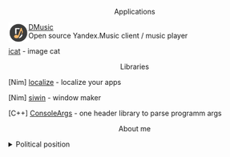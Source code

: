 <p align="center">  Applications  </p>

<img alt="DMusic" align="left" width="40" src="https://github.com/levovix0/DMusic/blob/master/resources/app-papirus.svg">
<p>
  <a href="https://github.com/levovix0/DMusic">DMusic</a><br/>
  Open source Yandex.Music client / music player
</p>

<p>
  <a href="https://github.com/levovix0/icat">icat</a>
  - image cat
</p>



<p align="center">  Libraries  </p>

<p>
  [Nim]
  <a href="https://github.com/levovix0/localize">localize</a>
  - localize your apps
</p>

<p>
  [Nim]
  <a href="https://github.com/levovix0/siwin">siwin</a>
  - window maker
</p>

<p>
  [C++]
  <a href="https://github.com/levovix0/ConsoleArgs">ConsoleArgs</a>
  - one header library to parse programm args
</p>



<p align="center">  About me  </p>

<details><summary>Political position</summary><p>
  todo: translate to english

  Если коротко: придерживаюсь коммунистических взглядов

  Стратегия: Единственный путь человечества вперёд – путь к коммунизму. Его необходимо построить, построить своими руками, каждому по мере его возможностей. Это значит, что на самом низовом уровне надо работать и организовываться. Борьба с властью и борьба с капитализмом – это есть создание альтернативной власти (советской, демократической) и создание альтернативного уклада экономики (на базе общественной собственности на средства производства и общественной интеллектуальной собственности).

  Тактика (которую выбрал я): создание программ с открытым исходным кодом, участие в разработке и организации существующих проектов с открытым исходным кодом, отказ (по возможности) от любой проприетарщины, агитация и пропоганда, создание сервисов сообществом.

  Национальности, государства - исскуственны. В них пропадает необходимость из-за развития связи и гражданского общества.

  Потребительство – плохая идеалогия.

  Нет смысла скрывать, что ты коммунист, наоборот, об этом нужно писать явно (но не навязчиво).

  Развиваться нужно всесторонне. Может быть новые навыки/знания не пригодятся напрямую, но научат главному – учиться. 
</p></details>
